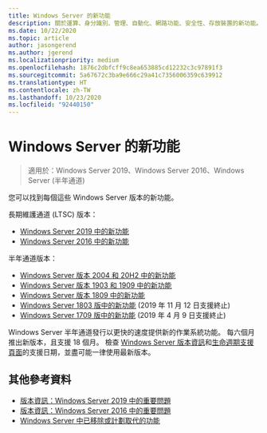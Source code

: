 ```yaml
---
title: Windows Server 的新功能
description: 關於運算、身分識別、管理、自動化、網路功能、安全性、存放裝置的新功能。
ms.date: 10/22/2020
ms.topic: article
author: jasongerend
ms.author: jgerend
ms.localizationpriority: medium
ms.openlocfilehash: 1876c2dbfcff9c8ea653885cd12232c3c97891f3
ms.sourcegitcommit: 5a67672c3ba9e666c29a41c7356006359c639912
ms.translationtype: HT
ms.contentlocale: zh-TW
ms.lasthandoff: 10/23/2020
ms.locfileid: "92440150"
---
```

# <a name="whats-new-in-windows-server"></a>Windows Server 的新功能

> 適用於：Windows Server 2019、Windows Server 2016、Windows Server (半年通道)

您可以找到每個這些 Windows Server 版本的新功能。

長期維護通道 (LTSC) 版本：

- [Windows Server 2019 中的新功能](../get-started-19/whats-new-19.md)
- [Windows Server 2016 中的新功能](whats-new-in-windows-server-2016.md)

半年通道版本：

- [Windows Server 版本 2004 和 20H2 中的新功能](whats-new-in-windows-server-2004.md)
- [Windows Server 版本 1903 和 1909 中的新功能](../get-started-19/whats-new-in-windows-server-1903-1909.md)
- [Windows Server 版本 1809 中的新功能](whats-new-in-windows-server-1809.md)
- [Windows Server 1803 版中的新功能](whats-new-in-windows-server-1803.md) (2019 年 11 月 12 日支援終止)
- [Windows Server 1709 版中的新功能](whats-new-in-windows-server-1709.md) (2019 年 4 月 9 日支援終止)

Windows Server 半年通道發行以更快的速度提供新的作業系統功能。 每六個月推出新版本，且支援 18 個月。 檢查 [Windows Server 版本資訊](windows-server-release-info.md)和[生命週期支援頁面](https://support.microsoft.com/lifecycle)的支援日期，並盡可能一律使用最新版本。

## <a name="additional-references"></a>其他參考資料

- [版本資訊：Windows Server 2019 中的重要問題](../get-started-19/rel-notes-19.md)
- [版本資訊：Windows Server 2016 中的重要問題](Windows-Server-2016-GA-Release-Notes.md)
- [Windows Server 中已移除或計劃取代的功能](../get-started-19/removed-features.md)
